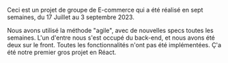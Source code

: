 Ceci est un projet de groupe de E-commerce qui a été réalisé en sept semaines, du 17 Juillet au 3 septembre 2023.

Nous avons utilisé la méthode "agile", avec de nouvelles specs toutes les semaines. L'un d'entre nous s'est occupé du back-end, et nous avons été deux sur le front. Toutes les fonctionnalités n'ont pas été implémentées. Ç'a été notre premier gros projet en Réact.